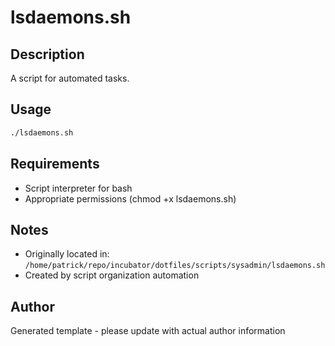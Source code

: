 # lsdaemons.sh

## Description
A script for automated tasks.

## Usage
```bash
./lsdaemons.sh
```

## Requirements
- Script interpreter for bash
- Appropriate permissions (chmod +x lsdaemons.sh)

## Notes
- Originally located in: `/home/patrick/repo/incubator/dotfiles/scripts/sysadmin/lsdaemons.sh`
- Created by script organization automation

## Author
Generated template - please update with actual author information
